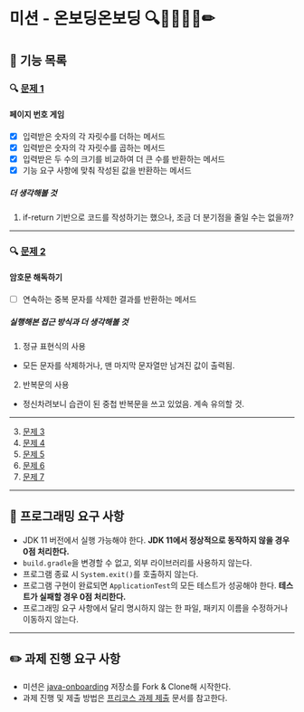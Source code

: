 # 미션 - 온보딩온보딩 🔍📮🚨🚀🎯✏

## 🚀 기능 목록
### 🔍 [문제 1](./docs/PROBLEM1.md)
#### 페이지 번호 게임
- [x] 입력받은 숫자의 각 자릿수를 더하는 메서드
- [x] 입력받은 숫자의 각 자릿수를 곱하는 메서드
- [x] 입력받은 두 수의 크기를 비교하여 더 큰 수를 반환하는 메서드
- [x] 기능 요구 사항에 맞춰 작성된 값을 반환하는 메서드

##### 더 생각해볼 것
1. if-return 기반으로 코드를 작성하기는 했으나, 조금 더 분기점을 줄일 수는 없을까?

---
### 🔍 [문제 2](./docs/PROBLEM2.md)
#### 암호문 해독하기
- [ ] 연속하는 중복 문자를 삭제한 결과를 반환하는 메서드

##### 실행해본 접근 방식과 더 생각해볼 것
1. 정규 표현식의 사용
- 모든 문자를 삭제하거나, 맨 마지막 문자열만 남겨진 값이 출력됨.
2. 반복문의 사용
- 정신차려보니 습관이 된 중첩 반복문을 쓰고 있었음. 계속 유의할 것.

---
3. [문제 3](./docs/PROBLEM3.md)
4. [문제 4](./docs/PROBLEM4.md)
5. [문제 5](./docs/PROBLEM5.md)
6. [문제 6](./docs/PROBLEM6.md)
7. [문제 7](./docs/PROBLEM7.md)

---

## 🎯 프로그래밍 요구 사항

- JDK 11 버전에서 실행 가능해야 한다. **JDK 11에서 정상적으로 동작하지 않을 경우 0점 처리한다.**
- `build.gradle`을 변경할 수 없고, 외부 라이브러리를 사용하지 않는다.
- 프로그램 종료 시 `System.exit()`를 호출하지 않는다.
- 프로그램 구현이 완료되면 `ApplicationTest`의 모든 테스트가 성공해야 한다. **테스트가 실패할 경우 0점 처리한다.**
- 프로그래밍 요구 사항에서 달리 명시하지 않는 한 파일, 패키지 이름을 수정하거나 이동하지 않는다.

---

## ✏️ 과제 진행 요구 사항

- 미션은 [java-onboarding](https://github.com/woowacourse-precourse/java-onboarding) 저장소를 Fork & Clone해 시작한다.
- 과제 진행 및 제출 방법은 [프리코스 과제 제출](https://github.com/woowacourse/woowacourse-docs/tree/master/precourse) 문서를 참고한다.
